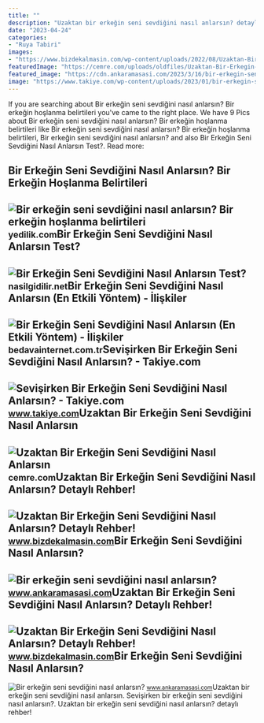 ```yaml
---
title: ""
description: "Uzaktan bir erkeğin seni sevdiğini nasıl anlarsın? detaylı rehber!"
date: "2023-04-24"
categories:
- "Ruya Tabiri"
images:
- "https://www.bizdekalmasin.com/wp-content/uploads/2022/08/Uzaktan-Bir-Erkegin-Seni-Sevdigini-Nasil-Anlarsin-Test-1024x576.jpg"
featuredImage: "https://cemre.com/uploads/oldfiles/Uzaktan-Bir-Erkegin-Seni-Sevdigini-Nasil-Anlarsin-1024x576.jpg"
featured_image: "https://cdn.ankaramasasi.com/2023/3/16/bir-erkegin-seni-sevdigini-nasil-anlarsin-xkebmqep.png"
image: "https://www.takiye.com/wp-content/uploads/2023/01/bir-erkegin-sevisirken-sevip-sevmedigini-nasil-anlariz-C.jpg"
---
```


If you are searching about Bir erkeğin seni sevdiğini nasıl anlarsın? Bir erkeğin hoşlanma belirtileri you've came to the right place. We have 9 Pics about Bir erkeğin seni sevdiğini nasıl anlarsın? Bir erkeğin hoşlanma belirtileri like Bir erkeğin seni sevdiğini nasıl anlarsın? Bir erkeğin hoşlanma belirtileri, Bir erkeğin seni sevdiğini nasıl anlarsın? and also Bir Erkeğin Seni Sevdiğini Nasıl Anlarsın Test?. Read more:

Bir Erkeğin Seni Sevdiğini Nasıl Anlarsın? Bir Erkeğin Hoşlanma Belirtileri
---------------------------------------------------------------------------

 ![Bir erkeğin seni sevdiğini nasıl anlarsın? Bir erkeğin hoşlanma belirtileri](https://yedilik.com/wp-content/uploads/2021/02/bir-erkegin-seni-sevdigini-nasil-anlarsin-bir-erkegin-hoslanma-belirtileri-768x480.jpg) <small>yedilik.com</small>Bir Erkeğin Seni Sevdiğini Nasıl Anlarsın Test?
-----------------------------------------------

 ![Bir Erkeğin Seni Sevdiğini Nasıl Anlarsın Test?](https://nasilgidilir.net/wp-content/uploads/2023/01/Bir-Erkegin-Seni-Sevdigini-Nasil-Anlarsin-Test-768x432.jpg) <small>nasilgidilir.net</small>Bir Erkeğin Seni Sevdiğini Nasıl Anlarsın (En Etkili Yöntem) - İlişkiler
------------------------------------------------------------------------

 ![Bir Erkeğin Seni Sevdiğini Nasıl Anlarsın (En Etkili Yöntem) - İlişkiler](https://bedavainternet.com.tr/wp-content/uploads/2022/10/Bir-Erkegin-Seni-Sevdigini-Nasil-Anlarsin-.webp) <small>bedavainternet.com.tr</small>Sevişirken Bir Erkeğin Seni Sevdiğini Nasıl Anlarsın? - Takiye.com
------------------------------------------------------------------

 ![Sevişirken Bir Erkeğin Seni Sevdiğini Nasıl Anlarsın? - Takiye.com](https://www.takiye.com/wp-content/uploads/2023/01/bir-erkegin-sevisirken-sevip-sevmedigini-nasil-anlariz-C.jpg) <small>www.takiye.com</small>Uzaktan Bir Erkeğin Seni Sevdiğini Nasıl Anlarsın
-------------------------------------------------

 ![Uzaktan Bir Erkeğin Seni Sevdiğini Nasıl Anlarsın](https://cemre.com/uploads/oldfiles/Uzaktan-Bir-Erkegin-Seni-Sevdigini-Nasil-Anlarsin-1024x576.jpg) <small>cemre.com</small>Uzaktan Bir Erkeğin Seni Sevdiğini Nasıl Anlarsın? Detaylı Rehber!
------------------------------------------------------------------

 ![Uzaktan Bir Erkeğin Seni Sevdiğini Nasıl Anlarsın? Detaylı Rehber!](https://www.bizdekalmasin.com/wp-content/uploads/2022/08/Uzaktan-Bir-Erkegin-Seni-Sevdigini-Nasil-Anlarsin-Test-1024x576.jpg) <small>www.bizdekalmasin.com</small>Bir Erkeğin Seni Sevdiğini Nasıl Anlarsın?
------------------------------------------

 ![Bir erkeğin seni sevdiğini nasıl anlarsın?](https://cdn.ankaramasasi.com/2023/3/16/bir-erkegin-seni-sevdigini-nasil-anlarsin-xkebmqep.png) <small>www.ankaramasasi.com</small>Uzaktan Bir Erkeğin Seni Sevdiğini Nasıl Anlarsın? Detaylı Rehber!
------------------------------------------------------------------

 ![Uzaktan Bir Erkeğin Seni Sevdiğini Nasıl Anlarsın? Detaylı Rehber!](https://www.bizdekalmasin.com/wp-content/uploads/2022/08/Uzaktan-Bir-Erkegin-Seni-Sevdigini-Nasil-Anlarsin.jpg) <small>www.bizdekalmasin.com</small>Bir Erkeğin Seni Sevdiğini Nasıl Anlarsın?
------------------------------------------

 ![Bir erkeğin seni sevdiğini nasıl anlarsın?](https://cdn.ankaramasasi.com/2023/4/11/bir-erkegin-seni-sevdigini-nasil-anlarsin-gl2zh55r.png) <small>www.ankaramasasi.com</small>Uzaktan bir erkeğin seni sevdiğini nasıl anlarsın. Sevişirken bir erkeğin seni sevdiğini nasıl anlarsın?. Uzaktan bir erkeğin seni sevdiğini nasıl anlarsın? detaylı rehber!
